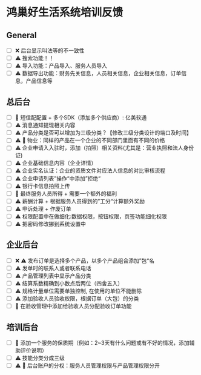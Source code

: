 # 鸿巢好生活系统培训反馈

## General
- [ ] :x: 后台显示叫法等的不一致性
- [ ] :warning: 搜索功能！！
- [ ] :warning: 导入功能：产品导入、服务人员导入
- [ ] :warning: 数据导出功能：财务先关信息，人员相关信息，企业相关信息，订单信息，产品信息等

## 总后台
- [ ] :thought_balloon: 短信配配置 + 多个SDK（添加多个供应商）: 亿美软通
- [ ] :warning: 消息通知提现相关内容
- [ ] :warning: 产品分类是否可以增加为三级分类？【修改三级分类设计的端口及时间】
- [ ] :warning: :thought_balloon: 物业：同样的产品在一个企业的不同部门里面有不同的价格
- [ ] :warning: 企业申请入入驻时，添加（拍照）相关资料(尤其是：营业执照和法人身份证)
- [ ] :warning: 企业基础信息内容（企业详情）
- [ ] :warning: 企业实名认证：企业的资质文件对应法人信息的对比审核流程
- [ ] :warning: 企业申请列表”操作“中添加”拒绝“
- [ ] :warning: 银行卡信息拍照上传
- [ ] :thought_balloon: 最终服务人员所得 + 需要一个额外的福利
- [ ] :warning: 薪酬计算 + 根据服务人员得到的”工分“计算额外奖励
- [ ] :warning: 申诉处理 + 作废订单
- [ ] :warning: 权限配置中在做细化:数据权限，按钮权限，页签功能细化权限
- [ ] :warning: 把密码修改挪到系统设置中

## 企业后台
- [ ] :x: :warning: 发布订单是选择多个产品，以多个产品组合添加”包“名
- [ ] :warning: 发单时的联系人或者联系电话
- [ ] :warning: 产品管理列表中显示产品分类
- [ ] :warning: 结算系数精确到小数点后两位（四舍五入）
- [ ] :warning: 规格计量单位需要单独控制, 在使用的单位不能删除
- [ ] :warning: 添加验收人员验收权限，根据订单（大包）的分类
- [ ] :thought_balloon: 在验收管理中添加给验收人员分配验收订单功能

## 培训后台
- [ ] :thought_balloon: 添加一个服务的保质期（例如：2~3天有什么问题或有不好的情况，添加辅助评价说明）
- [ ] :warning: 技能分类分成三级
- [ ] :warning: :thought_balloon: 后台账户的分权：服务人员管理权限与产品管理权限分开
